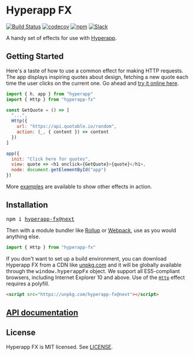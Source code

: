 # Hyperapp FX

[![Build Status](https://travis-ci.org/okwolf/hyperapp-fx.svg?branch=master)](https://travis-ci.org/okwolf/hyperapp-fx)
[![codecov](https://codecov.io/gh/okwolf/hyperapp-fx/branch/master/graph/badge.svg)](https://codecov.io/gh/okwolf/hyperapp-fx)
[![npm](https://img.shields.io/npm/v/hyperapp-fx.svg)](https://www.npmjs.org/package/hyperapp-fx)
[![Slack](https://hyperappjs.herokuapp.com/badge.svg)](https://hyperappjs.herokuapp.com "Join us")

A handy set of effects for use with [Hyperapp](https://github.com/jorgebucaran/hyperapp).

## Getting Started

Here's a taste of how to use a common effect for making HTTP requests. The app displays inspiring quotes about design, fetching a new quote each time the user clicks on the current one. Go ahead and [try it online here](https://codepen.io/okwolf/pen/vPbMaa?editors=0010).

```js
import { h, app } from "hyperapp"
import { Http } from "hyperapp-fx"

const GetQuote = () => [
  "...",
  Http({
    url: "https://api.quotable.io/random",
    action: (_, { content }) => content
  })
]

app({
  init: "Click here for quotes",
  view: quote => <h1 onclick={GetQuote}>{quote}</h1>,
  node: document.getElementById("app")
})
```

More [examples](https://codepen.io/collection/ArmxQj) are available to show other effects in action.

## Installation

<pre>
npm i <a href=https://www.npmjs.com/package/hyperapp-fx/v/next>hyperapp-fx@next</a>
</pre>

Then with a module bundler like [Rollup](https://rollupjs.org) or [Webpack](https://webpack.js.org), use as you would anything else.

```js
import { Http } from "hyperapp-fx"
```

If you don't want to set up a build environment, you can download Hyperapp FX from a CDN like [unpkg.com](https://unpkg.com/hyperapp-fx@next) and it will be globally available through the <samp>window.hyperappFx</samp> object. We support all ES5-compliant browsers, including Internet Explorer 10 and above. Use of the [`Http`](api.md#module_fx.exports.Http) effect requires a polyfill.

```html
<script src="https://unpkg.com/hyperapp-fx@next"></script>
```

## [API documentation](api.md)

## License

Hyperapp FX is MIT licensed. See [LICENSE](LICENSE.md).
